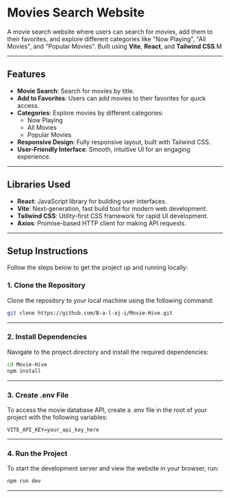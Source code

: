 # Movies Search Website

A movie search website where users can search for movies, add them to their favorites, and explore different categories like "Now Playing", "All Movies", and "Popular Movies". Built using **Vite**, **React**, and **Tailwind CSS**.M

---

## Features

- **Movie Search**: Search for movies by title.
- **Add to Favorites**: Users can add movies to their favorites for quick access.
- **Categories**: Explore movies by different categories:
  - Now Playing
  - All Movies
  - Popular Movies
- **Responsive Design**: Fully responsive layout, built with Tailwind CSS.
- **User-Friendly Interface**: Smooth, intuitive UI for an engaging experience.

---

## Libraries Used

- **React**: JavaScript library for building user interfaces.
- **Vite**: Next-generation, fast build tool for modern web development.
- **Tailwind CSS**: Utility-first CSS framework for rapid UI development.
- **Axios**: Promise-based HTTP client for making API requests.

---

## Setup Instructions

Follow the steps below to get the project up and running locally:

### 1. Clone the Repository

Clone the repository to your local machine using the following command:

```bash
git clone https://github.com/B-a-l-aj-i/Movie-Hive.git
```

---
### 2. Install Dependencies

Navigate to the project directory and install the required dependencies:

```bash
cd Movie-Hive
npm install
```
---

### 3. Create .env File
To access the movie database API, create a .env file in the root of your project with the following variables:
```env
VITE_API_KEY=your_api_key_here
```
---

### 4. Run the Project
To start the development server and view the website in your browser, run:

```bash
npm run dev
```
---

